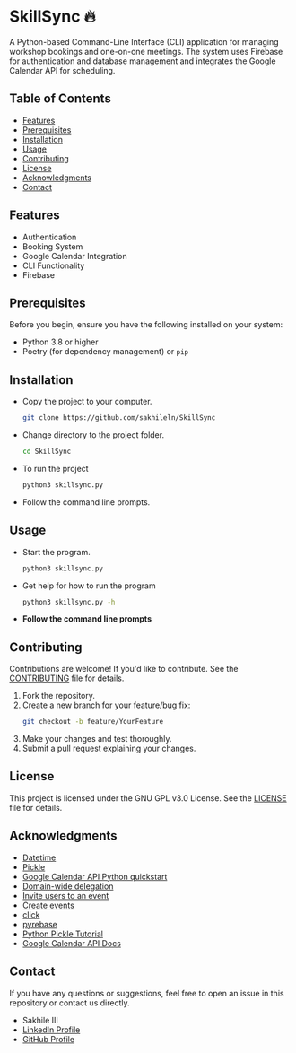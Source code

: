 # SkillSync 🔥
A Python-based Command-Line Interface (CLI) application for managing workshop bookings and one-on-one meetings. The system uses Firebase for authentication and database management and integrates the Google Calendar API for scheduling. 

## Table of Contents
- [Features](#features)
- [Prerequisites](#prerequisites)
- [Installation](#installation)
- [Usage](#usage)
- [Contributing](#contributing)
- [License](#license)
- [Acknowledgments](#acknowledgments)
- [Contact](#contact)

## Features
- Authentication
- Booking System
- Google Calendar Integration
- CLI Functionality
- Firebase

## Prerequisites
Before you begin, ensure you have the following installed on your system:
- Python 3.8 or higher
- Poetry (for dependency management) or `pip`

## Installation
- Copy the project to your computer.
    ```bash
    git clone https://github.com/sakhileln/SkillSync
    ```
- Change directory to the project folder.
    ```bash
    cd SkillSync
    ```
- To run the project
    ```bash
    python3 skillsync.py
    ```
- Follow the command line prompts.

## Usage
- Start the program.
    ```bash
    python3 skillsync.py
    ```
- Get help for how to run the program
    ```bash
    python3 skillsync.py -h
    ```
- **Follow the command line prompts**

## Contributing
Contributions are welcome! If you'd like to contribute. See the [CONTRIBUTING](CONTRIBUTING.md) file for details.
1. Fork the repository.
2. Create a new branch for your feature/bug fix:
   ```bash
   git checkout -b feature/YourFeature
   ```
3. Make your changes and test thoroughly.
4. Submit a pull request explaining your changes.

## License
This project is licensed under the GNU GPL v3.0 License. See the [LICENSE](LICENSE) file for details.

## Acknowledgments
- [Datetime](https://docs.python.org/3/library/datetime.html)
- [Pickle](https://docs.python.org/3/library/pickle.html)
- [Google Calendar API Python quickstart](https://developers.google.com/calendar/api/quickstart/python)
- [Domain-wide delegation](https://developers.google.com/classroom/guides/key-concepts/domain-wide-delegation?hl=en)
- [Invite users to an event](https://developers.google.com/calendar/api/concepts/inviting-attendees-to-events)
- [Create events](https://developers.google.com/calendar/api/guides/create-events)
- [click](https://click.palletsprojects.com/en/stable/)
- [pyrebase](https://github.com/thisbejim/Pyrebase)
- [Python Pickle Tutorial](https://www.datacamp.com/tutorial/pickle-python-tutorial)
- [Google Calendar API Docs](https://www.postman.com/postman/google-api-workspace/documentation/54xuf9z/google-calendar-api)

## Contact
If you have any questions or suggestions, feel free to open an issue in this repository or contact us directly.
- Sakhile III  
- [LinkedIn Profile](https://www.linkedin.com/in/sakhile-ndlazi)
- [GitHub Profile](https://github.com/sakhileln)


